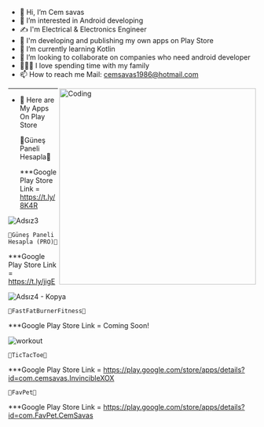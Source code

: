 - 👋 Hi, I’m Cem savas
- 👀 I’m interested in Android developing
- ✍ I'm Electrical & Electronics Engineer
- 👔 I'm developing and publishing my own apps on Play Store
- 🌱 I’m currently learning Kotlin
- 💞️ I’m looking to collaborate on companies who need android developer
- 👨‍👩‍👦 I love spending time with my family
- 📫 How to reach me Mail: cemsavas1986@hotmail.com 

<img align="right" alt="Coding" width="400" src="(https://cdn.dribbble.com/users/1162077/screenshots/3848914/programmer.gif)">

**********************************************************************

- 📱 Here are My Apps On Play Store

    🥇Güneş Paneli Hesapla🥇
    
    ***Google Play Store Link = https://t.ly/8K4R 
    
![Adsız3](https://user-images.githubusercontent.com/88722745/186403331-10801d51-04a7-4db2-8552-ba76ea7fc41e.png)

    
    🥇Güneş Paneli Hesapla (PRO)🥇
    
   ***Google Play Store Link = https://t.ly/jigE
   
   ![Adsız4 - Kopya](https://user-images.githubusercontent.com/88722745/186419031-a7dd2d98-9e5b-4908-b28c-ca805f8f7cb3.png)


    🥇FastFatBurnerFitness🥇
    
   ***Google Play Store Link = Coming Soon!
   
   ![workout](https://user-images.githubusercontent.com/88722745/187069958-cfcf0850-a29a-41fe-bc92-20db85d8318b.png)


    🥇TicTacToe🥇
    
   ***Google Play Store Link = https://play.google.com/store/apps/details?id=com.cemsavas.InvincibleXOX
   
    🥇FavPet🥇
    
   ***Google Play Store Link = https://play.google.com/store/apps/details?id=com.FavPet.CemSavas

<!---
Cemsavas/Cemsavas is a ✨ special ✨ repository because its `README.md` (this file) appears on your GitHub profile.
You can click the Preview link to take a look at your changes.
--->
